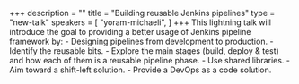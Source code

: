+++
description = ""
title = "Building reusable Jenkins pipelines"
type = "new-talk"
speakers = [
        "yoram-michaeli",
]
+++
This lightning talk will introduce the goal to providing a better usage of Jenkins pipeline framework by: - Designing pipelines from development to production. - Identify the reusable bits. - Explore the main stages (build, deploy & test) and how each of them is a reusable pipeline phase. - Use shared libraries. - Aim toward a shift-left solution. - Provide a DevOps as a code solution.